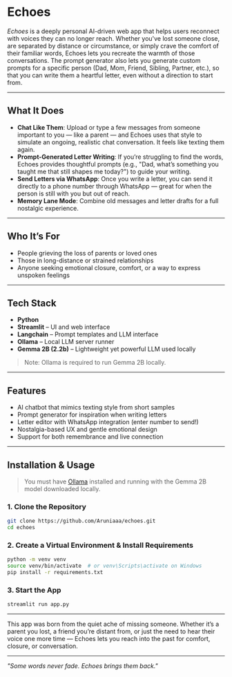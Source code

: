 # Echoes

*Echoes* is a deeply personal AI-driven web app that helps users reconnect with voices they can no longer reach. Whether you've lost someone close, are separated by distance or circumstance, or simply crave the comfort of their familiar words, Echoes lets you recreate the warmth of those conversations. The prompt generator also lets you generate custom prompts for a specific person (Dad, Mom, Friend, Sibling, Partner, etc.), so that you can write them a heartful letter, even without a direction to start from.

---

##  What It Does

* **Chat Like Them**: Upload or type a few messages from someone important to you — like a parent — and Echoes uses that style to simulate an ongoing, realistic chat conversation. It feels like texting them again.
* **Prompt-Generated Letter Writing**: If you’re struggling to find the words, Echoes provides thoughtful prompts (e.g., "Dad, what’s something you taught me that still shapes me today?") to guide your writing.
* **Send Letters via WhatsApp**: Once you write a letter, you can send it directly to a phone number through WhatsApp — great for when the person is still with you but out of reach.
* **Memory Lane Mode**: Combine old messages and letter drafts for a full nostalgic experience.

---

##  Who It’s For

* People grieving the loss of parents or loved ones
* Those in long-distance or strained relationships
* Anyone seeking emotional closure, comfort, or a way to express unspoken feelings

---

##  Tech Stack

* **Python**
* **Streamlit** – UI and web interface
* **Langchain** – Prompt templates and LLM interface
* **Ollama** – Local LLM server runner
* **Gemma 2B (2.2b)** – Lightweight yet powerful LLM used locally

> Note: Ollama is required to run Gemma 2B locally.

---

##  Features

* AI chatbot that mimics texting style from short samples
* Prompt generator for inspiration when writing letters
* Letter editor with WhatsApp integration (enter number to send!)
* Nostalgia-based UX and gentle emotional design
* Support for both remembrance and live connection

---

##  Installation & Usage

> You must have [Ollama](https://ollama.com/) installed and running with the Gemma 2B model downloaded locally.

### 1. Clone the Repository

```bash
git clone https://github.com/Aruniaaa/echoes.git
cd echoes
```

### 2. Create a Virtual Environment & Install Requirements

```bash
python -m venv venv
source venv/bin/activate  # or venv\Scripts\activate on Windows
pip install -r requirements.txt
```

### 3. Start the App

```bash
streamlit run app.py
```

---


This app was born from the quiet ache of missing someone. Whether it’s a parent you lost, a friend you’re distant from, or just the need to hear their voice one more time — Echoes lets you reach into the past for comfort, closure, or conversation.


---

*"Some words never fade. Echoes brings them back."*
